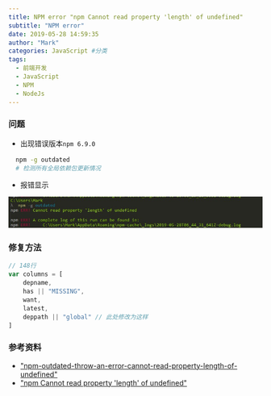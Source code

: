 ```yaml
---
title: NPM error "npm Cannot read property 'length' of undefined"
subtitle: "NPM error"
date: 2019-05-28 14:59:35
author: "Mark"
categories: JavaScript #分类
tags:
  - 前端开发
  - JavaScript
  - NPM
  - NodeJs
---
```


### 问题

- 出现错误版本`npm 6.9.0`

```bash
  npm -g outdated
  # 检测所有全局依赖包更新情况
```

- 报错显示

![image](/assets/img/2019/05/1.jpg)

### 修复方法

```javascript
// 148行
var columns = [
	depname,
	has || "MISSING",
	want,
	latest,
	deppath || "global" // 此处修改为这样
]
```

### 参考资料

- ["npm-outdated-throw-an-error-cannot-read-property-length-of-undefined"](https://npm.community/t/npm-outdated-throw-an-error-cannot-read-property-length-of-undefined/5929)
- ["npm Cannot read property 'length' of undefined"](https://github.com/npm/cli/commit/d07547154eb8a88aa4fde8a37e128e1e3272adc1#diff-3d20499d58f14c6f1edfe93d8ba8a8a2)

